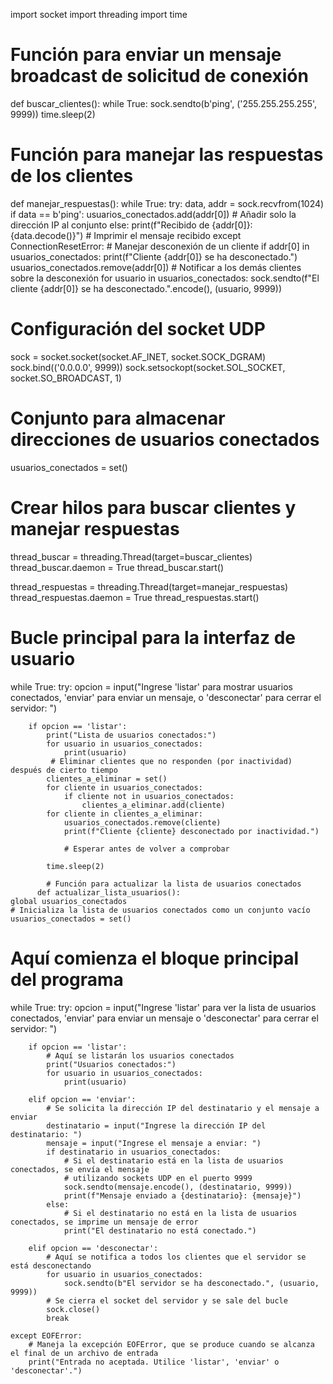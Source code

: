 import socket
import threading
import time

# Función para enviar un mensaje broadcast de solicitud de conexión
def buscar_clientes():
    while True:
        sock.sendto(b'ping', ('255.255.255.255', 9999))
        time.sleep(2)

# Función para manejar las respuestas de los clientes
def manejar_respuestas():
    while True:
        try:
            data, addr = sock.recvfrom(1024)
            if data == b'ping':
                usuarios_conectados.add(addr[0])  # Añadir solo la dirección IP al conjunto
            else:
                print(f"Recibido de {addr[0]}: {data.decode()}")  # Imprimir el mensaje recibido
        except ConnectionResetError:
            # Manejar desconexión de un cliente
            if addr[0] in usuarios_conectados:
                print(f"Cliente {addr[0]} se ha desconectado.")
                usuarios_conectados.remove(addr[0])
                # Notificar a los demás clientes sobre la desconexión
                for usuario in usuarios_conectados:
                    sock.sendto(f"El cliente {addr[0]} se ha desconectado.".encode(), (usuario, 9999))

# Configuración del socket UDP
sock = socket.socket(socket.AF_INET, socket.SOCK_DGRAM)
sock.bind(('0.0.0.0', 9999))
sock.setsockopt(socket.SOL_SOCKET, socket.SO_BROADCAST, 1)

# Conjunto para almacenar direcciones de usuarios conectados
usuarios_conectados = set()

# Crear hilos para buscar clientes y manejar respuestas
thread_buscar = threading.Thread(target=buscar_clientes)
thread_buscar.daemon = True
thread_buscar.start()

thread_respuestas = threading.Thread(target=manejar_respuestas)
thread_respuestas.daemon = True
thread_respuestas.start()

# Bucle principal para la interfaz de usuario
while True:
    try:
        opcion = input("Ingrese 'listar' para mostrar usuarios conectados, 'enviar' para enviar un mensaje, o 'desconectar' para cerrar el servidor: ")
        
        if opcion == 'listar':
            print("Lista de usuarios conectados:")
            for usuario in usuarios_conectados:
                print(usuario)
             # Eliminar clientes que no responden (por inactividad) después de cierto tiempo
            clientes_a_eliminar = set()
            for cliente in usuarios_conectados:
                if cliente not in usuarios_conectados:
                    clientes_a_eliminar.add(cliente)
            for cliente in clientes_a_eliminar:
                usuarios_conectados.remove(cliente)
                print(f"Cliente {cliente} desconectado por inactividad.")
                
                # Esperar antes de volver a comprobar

            time.sleep(2)  

            # Función para actualizar la lista de usuarios conectados
          def actualizar_lista_usuarios():
    global usuarios_conectados
    # Inicializa la lista de usuarios conectados como un conjunto vacío
    usuarios_conectados = set()

# Aquí comienza el bloque principal del programa
while True:
    try:
        opcion = input("Ingrese 'listar' para ver la lista de usuarios conectados, 'enviar' para enviar un mensaje o 'desconectar' para cerrar el servidor: ")
        
        if opcion == 'listar':
            # Aquí se listarán los usuarios conectados
            print("Usuarios conectados:")
            for usuario in usuarios_conectados:
                print(usuario)
        
        elif opcion == 'enviar':
            # Se solicita la dirección IP del destinatario y el mensaje a enviar
            destinatario = input("Ingrese la dirección IP del destinatario: ")
            mensaje = input("Ingrese el mensaje a enviar: ")
            if destinatario in usuarios_conectados:
                # Si el destinatario está en la lista de usuarios conectados, se envía el mensaje
                # utilizando sockets UDP en el puerto 9999
                sock.sendto(mensaje.encode(), (destinatario, 9999))
                print(f"Mensaje enviado a {destinatario}: {mensaje}")
            else:
                # Si el destinatario no está en la lista de usuarios conectados, se imprime un mensaje de error
                print("El destinatario no está conectado.")
        
        elif opcion == 'desconectar':
            # Aquí se notifica a todos los clientes que el servidor se está desconectando
            for usuario in usuarios_conectados:
                sock.sendto(b"El servidor se ha desconectado.", (usuario, 9999))
            # Se cierra el socket del servidor y se sale del bucle
            sock.close()
            break
    
    except EOFError:
        # Maneja la excepción EOFError, que se produce cuando se alcanza el final de un archivo de entrada
        print("Entrada no aceptada. Utilice 'listar', 'enviar' o 'desconectar'.")

